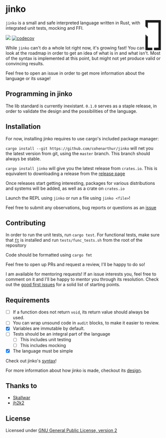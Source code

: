 # jinko
<div>
<img align="right" src="misc/logo_small.png" width="10%" height="10%" />

`jinko` is a small and safe interpreted language written in Rust, with integrated
unit tests, mocking and FFI.
</div>

![](https://github.com/cohenarthur/jinko/workflows/jinko-build-and-test/badge.svg)
[![codecov](https://codecov.io/gh/CohenArthur/jinko/branch/master/graph/badge.svg?token=37RZPKA62K)](https://codecov.io/gh/CohenArthur/jinko)

While `jinko` can't do a whole lot right now, it's growing fast! You can look
at the roadmap in order to get an idea of what is in and what isn't.
Most of the syntax is implemented at this point, but might not yet produce
valid or convincing results.

Feel free to open an issue in order to get more information about the language
or its usage!

## Programming in jinko

The lib standard is currently inexistant. `0.1.0` serves as a staple release, in
order to validate the design and the possibilities of the language.

## Installation

For now, installing jinko requires to use cargo's included package manager:

`cargo install --git https://github.com/cohenarthur/jinko`
will net you the latest version from git, using the `master` branch. This branch should
always be stable.

`cargo install jinko` will give you the latest release from `crates.io`. This is equivalent
to downloading a release from the [release page](https://github.com/cohenarthur/jinko/releases)

Once releases start getting interesting, packages for various distributions and
systems will be added, as well as a crate on `crates.io`

Launch the REPL using `jinko` or run a file using `jinko <file>`!

Feel free to submit any observations, bug reports or questions as an [issue](https://github.com/cohenarthur/jinko/issues)

## Contributing

In order to run the unit tests, run `cargo test`.
For functional tests, make sure that [`ft`](https://github.com/cohenarthur/ft) is installed
and run `tests/func_tests.sh` from the root of the repository

Code should be formatted using `cargo fmt`

Feel free to open up PRs and request a review, I'll be happy to do so!

I am available for mentoring requests! If an issue interests you, feel free to comment
on it and I'll be happy to mentor you through its resolution. Check out the
[good first issues](https://github.com/cohenarthur/jinko/issues?q=is%3Aopen+is%3Aissue+label%3A%22good+first+issue%22)
for a solid list of starting points.

## Requirements

* [ ] If a function does not return `void`, its return value should always be used.
* [ ] You can wrap unsound code in `audit` blocks, to make it easier to review.
* [x] Variables are immutable by default.
* [ ] Tests should be an integral part of the language
    * [ ] This includes unit testing
    * [ ] This includes mocking
* [x] The language must be simple

Check out jinko's [syntax](SYNTAX.md)!

For more information about how jinko is made, checkout its [design](DESIGN.md).

## Thanks to

- [Skallwar](https://github.com/skallwar)
- [jh2k2](https://github.com/jh2k2)

## License

Licensed under [GNU General Public License, version 2](LICENSE)
